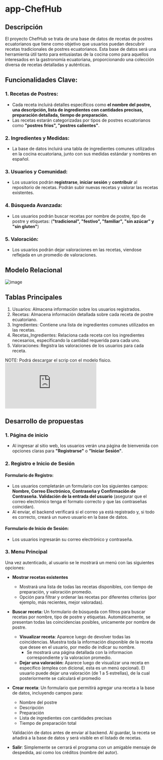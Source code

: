 # app-ChefHub
## Descripción
El proyecto ChefHub se trata de una base de datos de recetas de postres ecuatorianos que tiene como objetivo que usuarios puedan descubrir recetas tradicionales de postres ecuatorianos. Esta base de datos será una herramienta útil tanto para entusiastas de la cocina como para aquellos interesados en la gastronomía ecuatoriana, proporcionando una colección diversa de recetas detalladas y auténticas.

## Funcionalidades Clave:
### 1. Recetas de Postres:
- Cada receta incluirá detalles específicos como __el nombre del postre, una descripción, lista de ingredientes con cantidades precisas, preparación detallada, tiempo de preparación.__
- Las recetas estarán categorizadas por tipos de postres ecuatorianos como __"postres fríos", "postres calientes"__.
### 2. Ingredientes y Medidas:
- La base de datos incluirá una tabla de ingredientes comunes utilizados en la cocina ecuatoriana, junto con sus medidas estándar y nombres en español.
### 3. Usuarios y Comunidad:
- Los usuarios podrán __registrarse__, __iniciar sesión__ y __contribuir__ al repositorio de recetas. Podrán subir nuevas recetas y valorar las recetas existentes.
### 4. Búsqueda Avanzada:
- Los usuarios podrán buscar recetas por nombre de postre, tipo de postre y etiquetas: (__"tradicional", "festivo", "familiar", "sin azúcar" y "sin gluten"__)
### 5. Valoración:
- Los usuarios podrán dejar valoraciones en las recetas, viendose reflejada en un promedio de valoraciones.

   
## Modelo Relacional

![image](https://github.com/krnvbk/app-ChefHub/assets/168390188/0e0020d1-84af-4674-ab27-4cc115c57f48)
   
## Tablas Principales

  1. Usuarios: Almacena información sobre los usuarios registrados.
  2. Recetas: Almacena información detallada sobre cada receta de postre ecuatoriano.
  3. Ingredientes: Contiene una lista de ingredientes comunes utilizados en las recetas.
  4. Recetas_Ingredientes: Relaciona cada receta con los ingredientes necesarios, especificando la cantidad requerida para cada uno.
  5. Valoraciones: Registra las valoraciones de los usuarios para cada receta.

NOTE: Podrá descargar el scrip con el modelo fisico. ![Modelo fisico](https://github.com/krnvbk/app-ChefHub/blob/main/BD/chefhub.sql)

## Desarrollo de propuestas 

### 1. Página de inicio
- Al ingresar al sitio web, los usuarios verán una página de bienvenida con opciones claras para **"Registrarse"** o **"Iniciar Sesión"**. 

### 2. Registro e Inicio de Sesión
#### Formulario de Registro:
- Los usuarios completarán un formulario con los siguientes campos: **Nombre, Correo Electrónico, Contraseña y Confirmación de Contraseña.
Validación de la entrada del usuario** (asegurar que el correo electrónico tenga el formato correcto y que las contraseñas coincidan).
- Al enviar, el backend verificará si el correo ya está registrado y, si todo es correcto, creará un nuevo usuario en la base de datos.
#### Formulario de Inicio de Sesión:
- Los usuarios ingresarán su correo electrónico y contraseña.

### 3. Menu Principal
Una vez autenticado, al usuario se le mostrará un menú con las siguientes opciones:
- **Mostrar recetas existentes**
    - Mostrará una lista de todas las recetas disponibles, con tiempo de preparación, y valoración promedio.
    - Opción para filtrar y ordenar las recetas por diferentes criterios (por ejemplo, más recientes, mejor valoradas).

- **Buscar receta:** Un formulario de búsqueda con filtros para buscar recetas por nombre, tipo de postre y etiquetas. Automáticamente, se presentan todas las coincidencias posibles, unicamente por nombre de postre.
    - **Visualizar receta**: Aparece luego de devolver todas las coincidencias. Muestra toda la información disponible de la receta que desee en el usuario, por medio de indicar su nombre.
      - Se mostrará una página detallada con la informacion correspondiente y la valoracion promedio.
    - **Dejar una valoración:** Aparece luego de visualizar una receta en especifico (emplea con dicional, esta es un menú opcional). El usuario puede dejar una valoración (de 1 a 5 estrellas), de la cual posteriormente se calculará el promedio
 
- **Crear receta**: Un formulario que permitirá agregar una receta a la base de datos, incluyendo campos para:
  - Nombre del postre
  - Descripción
  - Preparación
  - Lista de ingredientes con cantidades precisas
  - Tiempo de preparación total

  Validación de datos antes de enviar al backend. Al guardar, la receta se añadirá a la base de datos y será visible en el listado de recetas.

- **Salir**: Simplemente se cerrará el programa con un amigable mensaje de despedida, así como los créditos (nombre del autor).

